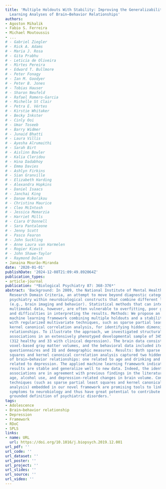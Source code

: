 ```yaml
---
title: 'Multiple Holdouts With Stability: Improving the Generalizability of Machine
  Learning Analyses of Brain–Behavior Relationships'
authors:
- Agoston Mihalik
- Fabio S. Ferreira
- Michael Moutoussis
- ...
# - Gabriel Ziegler
# - Rick A. Adams
# - Maria J. Rosa
# - Gita Prabhu
# - Leticia de Oliveira
# - Mirtes Pereira
# - Edward T. Bullmore
# - Peter Fonagy
# - Ian M. Goodyer
# - Peter B. Jones
# - Tobias Hauser
# - Sharon Neufeld
# - Rafael Romero-Garcia
# - Michelle St Clair
# - Petra E. Vértes
# - Kirstie Whitaker
# - Becky Inkster
# - Cinly Ooi
# - Umar Toseeb
# - Barry Widmer
# - Junaid Bhatti
# - Laura Villis
# - Ayesha Alrumaithi
# - Sarah Birt
# - Aislinn Bowler
# - Kalia Cleridou
# - Hina Dadabhoy
# - Emma Davies
# - Ashlyn Firkins
# - Sian Granville
# - Elizabeth Harding
# - Alexandra Hopkins
# - Daniel Isaacs
# - Janchai King
# - Danae Kokorikou
# - Christina Maurice
# - Cleo McIntosh
# - Jessica Memarzia
# - Harriet Mills
# - Ciara O'Donnell
# - Sara Pantaleone
# - Jenny Scott
# - Pasco Fearon
# - John Suckling
# - Anne Laura van Harmelen
# - Rogier Kievit
# - John Shawe-Taylor
# - Raymond Dolan
- Janaina Mourão-Miranda
date: '2020-01-01'
publishDate: '2024-12-08T21:09:49.892064Z'
publication_types:
- article-journal
publication: '*Biological Psychiatry 87: 368-376*'
abstract: 'Background: In 2009, the National Institute of Mental Health launched the
  Research Domain Criteria, an attempt to move beyond diagnostic categories and ground
  psychiatry within neurobiological constructs that combine different levels of measures
  (e.g., brain imaging and behavior). Statistical methods that can integrate such
  multimodal data, however, are often vulnerable to overfitting, poor generalization,
  and difficulties in interpreting the results. Methods: We propose an innovative
  machine learning framework combining multiple holdouts and a stability criterion
  with regularized multivariate techniques, such as sparse partial least squares and
  kernel canonical correlation analysis, for identifying hidden dimensions of cross-modality
  relationships. To illustrate the approach, we investigated structural brain–behavior
  associations in an extensively phenotyped developmental sample of 345 participants
  (312 healthy and 33 with clinical depression). The brain data consisted of whole-brain
  voxel-based gray matter volumes, and the behavioral data included item-level self-report
  questionnaires and IQ and demographic measures. Results: Both sparse partial least
  squares and kernel canonical correlation analysis captured two hidden dimensions
  of brain–behavior relationships: one related to age and drinking and the other one
  related to depression. The applied machine learning framework indicates that these
  results are stable and generalize well to new data. Indeed, the identified brain–behavior
  associations are in agreement with previous findings in the literature concerning
  age, alcohol use, and depression-related changes in brain volume. Conclusions: Multivariate
  techniques (such as sparse partial least squares and kernel canonical correlation
  analysis) embedded in our novel framework are promising tools to link behavior and/or
  symptoms to neurobiology and thus have great potential to contribute to a biologically
  grounded definition of psychiatric disorders.'
tags:
- Adolescence
- Brain–behavior relationship
- Depression
- Framework
- RDoC
- SPLS
links:
- name: URL
  url: https://doi.org/10.1016/j.biopsych.2019.12.001
url_pdf: ''
url_code: ''
url_dataset: ''
url_poster: ''
url_project: ''
url_slides: ''
url_source: ''
url_video: ''
---
```

